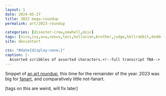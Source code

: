 ```yaml
---
layout: 1
date: 2024-05-27
title: 2023 mega-roundup
permalink: art/2023-roundup

categories: [disaster-crew,newhell,misc]
tags: [nico,ivy,ava,vexus,levi,hollucien,brother,judge,hellrabbit,dodder,ws,sawface]
site: deviantart

css: "#date{display:none;}"
caption: |-
  Assorted scribbles of assorted characters.<!--full transcript TBA-->
---
```

Snippet of [an art roundup](https://www.deviantart.com/a-flyleaf/art/roundup-2023-02-8-I-Can-t-Believe-It-s-Not-Fanart-1056935818), this time for the remainder of the year. 2023 was big for [fanart](https://a-flyleaf.github.io/omori/), and comparatively little not-fanart.

[tags on this are weird, will fix later]